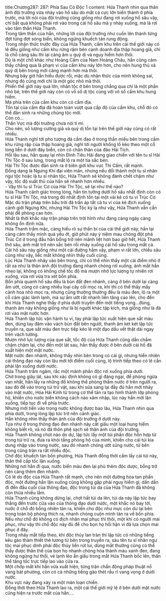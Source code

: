 title:Chương287: 287: Phía Sau Có Độc 1
content:
Hứa Thanh nhìn qua thân ảnh đội trưởng vừa nhảy vào hố sâu do mắt cá cực lớn biến thành ở phía trước, mà lời nói của đội trưởng cũng giống như đang rơi xuống hố sâu vậy, chỉ bất quá không phải rơi vào trong cái hố sâu mà y nhảy xuống, mà là rơi vào tâm thần Hứa Thanh.<br>Trong tâm thần của hắn, những lời của đội trưởng như cuốn lên thành từng đợt từng đợt sóng biển, không ngừng khuếch tán rung động.<br>Trong nhận thức trước đây của Hứa Thanh, cấm khu trên cái thế giới này có lẽ đều giống như cấm khu rừng rậm bên cạnh doanh địa thập hoang giả, chỉ là chỗ càng sâu thì lại càng âm u quỷ dị và nguy hiểm hơn thôi.<br>Dù là một chỗ khác như Hoàng Cấm của Nam Hoàng Châu, hắn cũng cảm thấy chẳng qua là phạm vi của cấm khu này lớn hơn, cho nên hung thú và quỷ dị bên trong mới càng mạnh hơn mà thôi.<br>Nhưng bây giờ hắn hiểu được rồi, mặc dù nhận thức của mình không sai, nhưng đó cũng mới chỉ là một góc nhỏ mà thôi.<br>Phiến thế giới này quá lớn, nhân tộc ở bên trong chẳng qua chỉ là một phần nhỏ bé, trên thế giới này còn có vố số dị tộc cùng với vô số cấm khu hung hiểm.<br>Mà phía trên của cấm khu còn có cấm địa.<br>Tồn tại của cấm địa đã hoàn toàn vượt qua cấp độ của cấm khu, chỗ đó có thể đản sinh ra những chủng tộc mới.<br>Còn có...<br>Thần Vực mà đội trưởng chưa nói tỉ mỉ.<br>Cho nên, số lượng cường giả và quỷ dị tồn tại trên thế giới này cũng có rất nhiều.<br>Hứa Thanh nghĩ tới pho tượng đá cầm đao ở trong thần miếu bên trong cấm khu rừng rập của thập hoang giả, nghĩ tới người khổng lồ kéo theo một cỗ long liễn ở dưới đáy biển, còn có chân thân của đảo Hải Tích.<br>Hồi lâu sau, hắn quay lại nhìn Đinh Tiêu Hải đang giao chiến với tên tu sĩ Hải Thi Tộc ở sau lưng, trong mắt lộ ra một tia sắc bén.<br>Hải Thi Tộc được đản sinh ra ở biên giới khu vực Thi Cấm, rất mạnh.<br>Đồng dạng là Ngưng Khí đại viên mãn, nhưng nếu đổi thành một tu sĩ nhân ngư tộc hoặc là tu sĩ nhân tộc, Hứa Thanh sẽ không đánh chết chậm như vậy, tốc độ xuất thủ của hắn sẽ nhanh hơn nhiều.<br>- Vậy thì tu sĩ Trúc Cơ của Hải Thi Tộc, sẽ lại như thế nào?<br>Hứa Thanh cảnh giác trong lòng, hắn tin tưởng dưới hố sâu nhất định còn có tu sĩ Hải Thi Tộc, mà trong đó nhất định tồn tại một vài kẻ có tu vi Trúc Cơ.<br>Mặc dù trận pháp trên bầu trời đã trấn áp tất cả tu vi của kẻ địch xuống cảnh giới Ngưng Khí, nhưng Hải Thi Tộc kỳ lạ như vậy, Hứa Thanh vẫn cần phải đề phòng cao hơn.<br>Nhất là thời khắc này trận pháp trên trời hình như đang càng ngày càng không ổn định nữa.<br>Hứa Thanh trầm mặc, càng hiểu rõ sự thần bí của cái thế giới này, hắn lại càng cảm thấy mình quá yếu ớt, giờ phút này ý niệm mau chóng đột phá Trúc Cơ ở trong đầu hắn bỗng trở nên mãnh liệt hơn bao giờ hết, Hứa Thanh thở sâu, ánh mắt trở nên sắc bén rồi nhảy xuống cái hố sâu trong mắt cá.<br>Cái hố sâu này giống như một cái đường hầm vậy, phạm vi rất lớn, chiều sâu cũng như vậy, liếc mắt không nhìn thấy cuối cùng.<br>Lúc Hứa Thanh nhảy vào bên trong, chỉ có thể nhìn thấy một cái điểm nhỏ ở rất xa như là thân ảnh đội trưởng đang nhanh chóng rơi xuống, ánh mắt hắn nheo lại, không có khống chế tốc độ mà mượn nhờ lực lượng tự nhiên rơi xuống, vừa rơi vừa tra xét bốn phía.<br>Bốn phía quanh hố sâu đều là bùn đất đen nhánh, càng ở bên dưới lại càng ẩm ướt, cũng có càng nhiều loại cây cối mọc ra, khi thì có thể thấy mấy cành hoa nhỏ mọc ra, nhưng cũng thường thường đều là màu đen, lộ ra một cỗ cảm giác lành lạnh, mà sự ẩm ướt rất nhanh liền tăng cao lên, cho đến khi Hứa Thanh nghe thấy ở phía dưới truyền đến một tiếng vọng…đùng, thanh âm này không giống như là bị người khác tập kích, mà giống như là đá rơi vào mặt nước hơn.<br>Hứa Thanh lập tức vận hành tu vi, tay phải lập tức xuất hiện que sắt màu đen, dùng tay đâm vào vách bùn đất bên người, thanh âm két két lập tức truyền ra, que sắt màu đen trực tiếp kéo lê một đạo dấu vết thật dài ngay trên vách tường.<br>Mượn nhờ lực lượng của que sắt, tốc độ của Hứa Thanh cũng dần chầm chậm chậm lại, cho đến một lát sau, hắn thấy được ở bên dưới cái hố đã xuất hiện một mặt nước.<br>Mặt nước đen nhánh, không thấy nhìn bên trong có cái gì, nhưng hiển nhiên cái thông đạo này còn lâu mới tới điểm cuối cùng, lộ trình tiếp theo có lẽ cần phải lặn xuống dưới nước.<br>Hứa Thanh trầm ngâm, rắc một mảnh phấn độc rơi xuống phía dưới.<br>Chờ trong giây lát, sau khi xác định không có gì đáng ngại, để phòng ngừa vạn nhất, hắn lấy ra những đồ không thể phòng thấm nước ở trên người ra, sau đó để vào trong túi trữ vật, sau khi sửa sang lại đầy đủ hắn mới nhảy vào mặt nước, Hóa Hải Kinh từ trong cơ thể tản ra tạo hình thành lớp phòng hộ, khiến cho nước biển không cách nào xâm nhập, lúc này hắn mới lặn xuống, tiếp tục đi về phía trước.<br>Nhưng mới tiến vào trong nước không được bao lâu, Hứa Thanh nhìn qua phía dưới, trong lòng lập tức trở nên cảnh giác.<br>Hắn không nhìn thấy thân ảnh của đội trưởng ở dưới này.<br>Tựa như ở trong thông đạo đen nhánh này cất giấu một loại hung hiểm không biết rõ, và nó đã thôn phệ sạch sẽ thân ảnh của đội trưởng.<br>Hứa Thanh không chút nào do dự, lập tức lấy một túi phấn độc hỗn hợp từ trong túi trữ ra, đưa ra khỏi tầng phòng hộ của mình, khiến cho cái túi kia dung nhập vào trong nước, sau đó nhanh chóng ướt sũng nước, từ bên trong cũng tràn ra rất nhiều độc.<br>Chờ độc khuếch tán bốn phương, Hứa Thanh đồng thời cầm lấy cái túi này, thân thể cấp tốc lặn xuống.<br>Những nơi hắn đi qua, nước biển màu đen lại phủ thêm độc dược, bỗng trở nên càng thêm đen nhánh.<br>Có lẽ do độc của Hứa Thanh rất mạnh, cho nên một đường hòa tan phấn độc, một đường hắn lặn xuống cũng không gặp phải nguy hiểm gì, dần dần đi đến đầu cuối của thông đạo, độc trong túi da của Hứa Thanh đã không còn thừa nhiều lắm.<br>Hứa Thanh cũng không dừng lại, chợt hất túi da lên, túi da này lập tức bay thẳng đến trước cửa vào của thông đạo dưới nước, một khắc nó bay tới, nước ở chỗ đó bỗng nhiên tản ra, khiến cho độc như mực còn dư lại bên trong toàn bộ phóng thích ra, nhanh chóng cuộn mình tản ra về bốn phía.<br>Nếu như chỗ đó không có địch nhân mai phục thì thôi, một khi có người mai phục, như vậy thì chỗ độc này đủ để cho bọn họ hối hận vì đã lựa chọn mai phục ở đây.<br>Trong nháy mắt tiếp theo, khi độc thủy lan tràn thì lập tức có những tiếng kêu gào thảm thiết thê lương từ bên trong truyền ra, sáu tên tu sĩ nhân ngư tộc mai phục dính phải độc thủy liền rút lui, dùng mắt thường cũng có thể thấy được thân thể của bọn họ nhanh chóng hóa thành màu xanh đen, đang không ngừng hư thối, vẻ lạnh lẽo ẩn giấu trong mắt Hứa Thanh bốc lên, thân thể tăng tốc trực tiếp lao vào cửa ra.<br>Một chớp mắt khi hắn vừa xuất hiện, từng trận chấn động pháp thuật nổ vang bát phương, còn có cả những tiếng gào thét rầu rĩ vang vọng ở dưới nước.<br>Khu vực này đang xảy ra một màn loạn chiến.<br>Đồng thời theo Hứa Thanh lao ra, một cái thế giới mỹ lệ ở bên dưới mặt nước cũng hiện ra trước mắt của hắn….<br>
